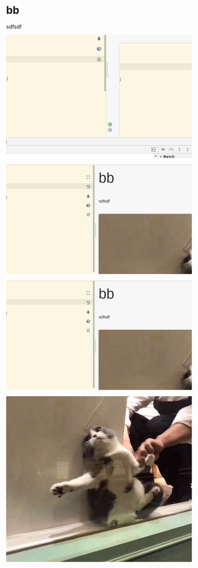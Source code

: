 # bb


sdfsdf

![enter description here](./images/1556680067394.png)

![enter description here](./images/1556678548466.png)


![enter description here](./images/1556678561413.png)


![enter description here](./imaxxxxxges/中文_名_称图_片_3.jpg)